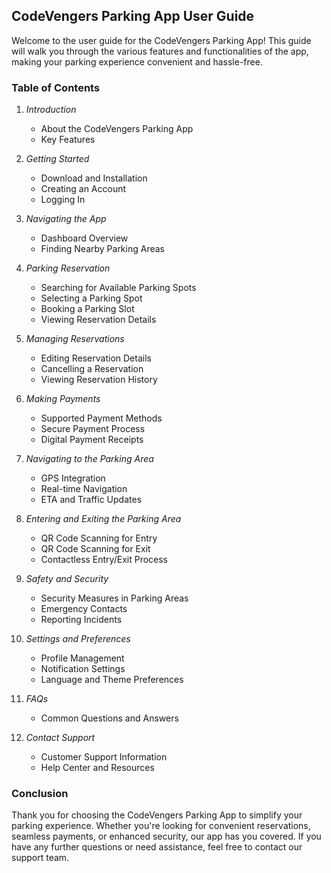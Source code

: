 
## CodeVengers Parking App User Guide

Welcome to the user guide for the CodeVengers Parking App! This guide will walk you through the various features and functionalities of the app, making your parking experience convenient and hassle-free.

### Table of Contents

1. *Introduction*
   - About the CodeVengers Parking App
   - Key Features

2. *Getting Started*
   - Download and Installation
   - Creating an Account
   - Logging In

3. *Navigating the App*
   - Dashboard Overview
   - Finding Nearby Parking Areas

4. *Parking Reservation*
   - Searching for Available Parking Spots
   - Selecting a Parking Spot
   - Booking a Parking Slot
   - Viewing Reservation Details

5. *Managing Reservations*
   - Editing Reservation Details
   - Cancelling a Reservation
   - Viewing Reservation History

6. *Making Payments*
   - Supported Payment Methods
   - Secure Payment Process
   - Digital Payment Receipts

7. *Navigating to the Parking Area*
   - GPS Integration
   - Real-time Navigation
   - ETA and Traffic Updates

8. *Entering and Exiting the Parking Area*
   - QR Code Scanning for Entry
   - QR Code Scanning for Exit
   - Contactless Entry/Exit Process

9. *Safety and Security*
   - Security Measures in Parking Areas
   - Emergency Contacts
   - Reporting Incidents

10. *Settings and Preferences*
    - Profile Management
    - Notification Settings
    - Language and Theme Preferences

11. *FAQs*
    - Common Questions and Answers

12. *Contact Support*
    - Customer Support Information
    - Help Center and Resources

### Conclusion

Thank you for choosing the CodeVengers Parking App to simplify your parking experience. Whether you're looking for convenient reservations, seamless payments, or enhanced security, our app has you covered. If you have any further questions or need assistance, feel free to contact our support team.
